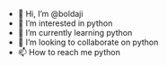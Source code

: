 - 👋 Hi, I’m @boldaji
- 👀 I’m interested in python
- 🌱 I’m currently learning python
- 💞️ I’m looking to collaborate on python
- 📫 How to reach me python

<!---
boldaji/boldaji is a ✨ special ✨ repository because its `README.md` (this file) appears on your GitHub profile.
You can click the Preview link to take a look at your changes.
--->
